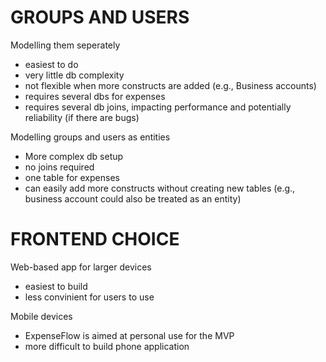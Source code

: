 # GROUPS AND USERS

Modelling them seperately

- easiest to do
- very little db complexity
- not flexible when more constructs are added (e.g., Business accounts)
- requires several dbs for expenses
- requires several db joins, impacting performance and potentially reliability (if there are bugs)

Modelling groups and users as entities

- More complex db setup
- no joins required
- one table for expenses
- can easily add more constructs without creating new tables (e.g., business account could also be treated as an entity)

# FRONTEND CHOICE

Web-based app for larger devices

- easiest to build
- less convinient for users to use

Mobile devices

- ExpenseFlow is aimed at personal use for the MVP
- more difficult to build phone application
